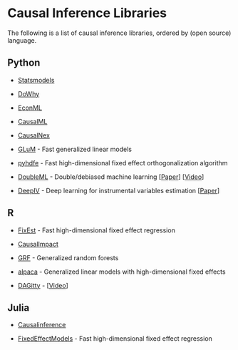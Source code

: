 # Causal Inference Libraries

The following is a list of causal inference libraries, ordered by (open source) language.



## Python

- [Statsmodels](https://github.com/statsmodels/statsmodels)

- [DoWhy](https://github.com/py-why/dowhy)

- [EconML](https://github.com/py-why/EconML)

- [CausalML](https://github.com/uber/causalml)

- [CausalNex](https://github.com/quantumblacklabs/causalnex/)

- [GLuM](https://github.com/Quantco/glum/) - Fast generalized linear models

- [pyhdfe](https://github.com/jeffgortmaker/pyhdfe) - Fast high-dimensional fixed effect orthogonalization algorithm

- [DoubleML](https://github.com/DoubleML/doubleml-for-py) - Double/debiased machine learning [[Paper](https://arxiv.org/pdf/1608.00060)] [[Video](https://www.youtube.com/watch?v=ErecsyKEq74)]

- [DeepIV](https://github.com/jhartford/DeepIV) - Deep learning for instrumental variables estimation [[Paper](https://proceedings.mlr.press/v70/hartford17a/hartford17a.pdf)]



## R

- [FixEst](https://github.com/lrberge/fixest) - Fast high-dimensional fixed effect regression

- [CausalImpact](https://github.com/google/CausalImpact)

- [GRF](https://github.com/grf-labs/grf/) - Generalized random forests 

- [alpaca](https://github.com/amrei-stammann/alpaca) - Generalized linear models with high-dimensional fixed effects

- [DAGitty](https://github.com/jtextor/dagitty) - [[Video](https://www.youtube.com/watch?v=LCC4BkLZo-g)]



## Julia

- [Causalinference](https://github.com/mschauer/CausalInference.jl) 

- [FixedEffectModels](https://github.com/FixedEffects/FixedEffectModels.jl) - Fast high-dimensional fixed effect regression
